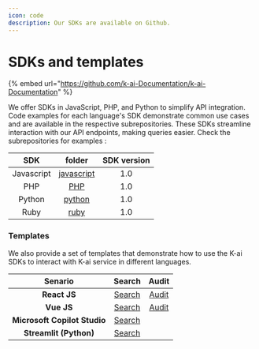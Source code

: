```yaml
---
icon: code
description: Our SDKs are available on Github.
---
```


# SDKs and templates

{% embed url="https://github.com/k-ai-Documentation/k-ai-Documentation" %}

We offer SDKs in JavaScript, PHP, and Python to simplify API integration. Code examples for each language's SDK demonstrate common use cases and are available in the respective subrepositories. These SDKs streamline interaction with our API endpoints, making queries easier. Check the subrepositories for examples :

|     SDK    |                             folder                            | SDK version |
| :--------: | :-----------------------------------------------------------: | :---------: |
| Javascript | [javascript](https://github.com/k-ai-Documentation/sdk-js-ts) |     1.0     |
|     PHP    |      [PHP](https://github.com/k-ai-Documentation/sdk-php)     |     1.0     |
|   Python   |   [python](https://github.com/k-ai-Documentation/sdk-python)  |     1.0     |
|    Ruby    |     [ruby](https://github.com/k-ai-Documentation/sdk-ruby)    |     1.0     |

### Templates

We also provide a set of templates that demonstrate how to use the K-ai SDKs to interact with K-ai service in different languages.

|            Senario            |                                        Search                                        |                                           Audit                                          |
| :---------------------------: | :----------------------------------------------------------------------------------: | :--------------------------------------------------------------------------------------: |
|          **React JS**         |              [Search](https://github.com/k-ai-Documentation/react-demo)              | [Audit](https://github.com/k-ai-Documentation/k-ai-Documentation/blob/main/vuesearchurl) |
|           **Vue JS**          |               [Search](https://github.com/k-ai-Documentation/vue-demo)               |             [Audit](https://github.com/k-ai-Documentation/vue-demo-km-audit)             |
| **Microsoft Copilot Studio**  |            [Search](https://github.com/k-ai-Documentation/streamlit-demo)            |                                                                                          |
|     **Streamlit (Python)**    | [Search](https://github.com/k-ai-Documentation/kai-chatbot-microsoft-copilot-studio) |                                                                                          |

